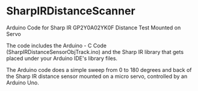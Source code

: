# SharpIRDistanceScanner
Arduino Code for Sharp IR GP2Y0A02YK0F Distance Test Mounted on Servo 

The code includes the Arduino - C Code (SharpIRDistanceSensorObjTrack.ino) and the Sharp IR library that gets placed under your Arduino IDE's library files.

The Arduino code does a simple sweep from 0 to 180 degrees and back of the Sharp IR distance sensor mounted on a micro servo, controlled by an Arduino Uno.


